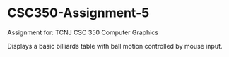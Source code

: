 CSC350-Assignment-5
===================
Assignment for:
  TCNJ CSC 350
  Computer Graphics

Displays a basic billiards table with ball motion controlled by mouse input.

